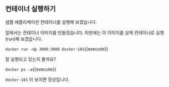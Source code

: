 
## 컨테이너 실행하기

샘플 애플리케이션 컨테이너를 실행해 보겠습니다.


앞에서는 컨테이너 이미지를 만들었습니다.
이번에는 이 이미지를 실제 컨테이너로 실행(run)해 보겠습니다.

`docker run -dp 3000:3000 docker-101`{{execute}}


잘 실행되고 있는지 볼까요?

`docker ps -a`{{execute}}

`docker-101` 이 보이면 정상입니다.
